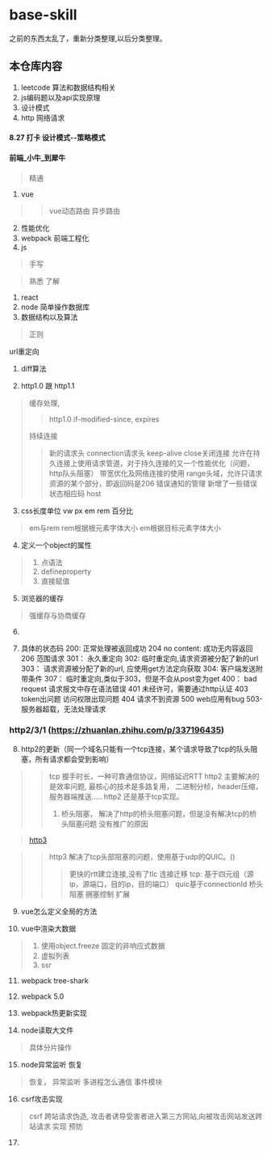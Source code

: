 # base-skill
之前的东西太乱了，重新分类整理,以后分类整理。

## 本仓库内容
1. leetcode 算法和数据结构相关  
2. js编码题以及api实现原理
3. 设计模式
4. http 网络请求

#### 8.27 打卡 设计模式--策略模式


#### 前端_小牛_到犀牛

#### 
> 精通
1. vue
>> vue动态路由 异步路由
2. 性能优化
3. webpack 前端工程化
4. js
> 手写

> 熟悉 了解
1. react
2. node 简单操作数据库
3. 数据结构以及算法
> 正则


url重定向


1. diff算法


2. http1.0 跟 http1.1
> 缓存处理, 
>> http1.0 if-modified-since, expires
>> 
> 持续连接
>> 新的请求头 connection请求头 keep-alive  close关闭连接
>> 允许在持久连接上使用请求管道，对于持久连接的又一个性能优化（问题，http队头阻塞）
> 带宽优化及网络连接的使用 range头域，允许只请求资源的某个部分，即返回码是206
> 错误通知的管理 新增了一些错误状态相应码
> host

3. css长度单位 vw px em rem 百分比
> em与rem rem根据根元素字体大小 em根据目标元素字体大小

4. 定义一个object的属性
> 1. 点语法
> 2. defineproperty
> 3. 直接赋值

5. 浏览器的缓存
> 强缓存与协商缓存
>

6. 

7. 具体的状态码
200:  正常处理被返回成功
204 no content: 成功无内容返回
206 范围请求
301： 永久重定向
302:  临时重定向,请求资源被分配了新的url
303： 请求资源被分配了新的url, 应使用get方法定向获取
304: 客户端发送附带条件
307： 临时重定向,类似于303，但是不会从post变为get
400： bad request 请求报文中存在语法错误
401 未经许可，需要通过http认证
403 token出问题 访问权限出现问题
404 请求不到资源
500 web应用有bug
503- 服务器超载，无法处理请求
### http2/3/1 (https://zhuanlan.zhihu.com/p/337196435)
8. http2的更新（同一个域名只能有一个tcp连接，某个请求导致了tcp的队头阻塞，所有请求都会受到影响）
>> tcp 握手时长，一种可靠通信协议，网络延迟RTT
> http2 主要解决的是效率问题, 最核心的技术是多路复用， 二进制分桢，header压缩，服务器端推送.....
> http2 还是基于tcp实现。
>> 1. 桥头阻塞， 解决了http的桥头阻塞问题，但是没有解决tcp的桥头阻塞问题
> 没有推广的原因

> [http3](https://zhuanlan.zhihu.com/p/143464334)

>> http3 解决了tcp头部阻塞的问题，使用基于udp的QUIC。()
>>> 更快的rtt建立连接,没有了tlc
>>> 连接迁移 tcp: 基于四元组（源ip，源端口，目的ip，目的端口） quic基于connectionId
>>> 桥头阻塞
>>> 拥塞控制
>> 扩展
9. vue怎么定义全局的方法

10. vue中渲染大数据
> 1. 使用object.freeze 固定的非响应式数据
> 2. 虚拟列表
> 3. ssr

11. webpack tree-shark

12. webpack 5.0 
>
>
>
13. webpack热更新实现
> 


14. node读取大文件
> 具体分片操作

15. node异常监听 恢复
> 恢复， 异常监听
> 多进程怎么通信
> 事件模块
16. csrf攻击实现
> csrf 跨站请求伪造, 攻击者诱导受害者进入第三方网站,向被攻击网站发送跨站请求
> 实现
> 预防

17. 